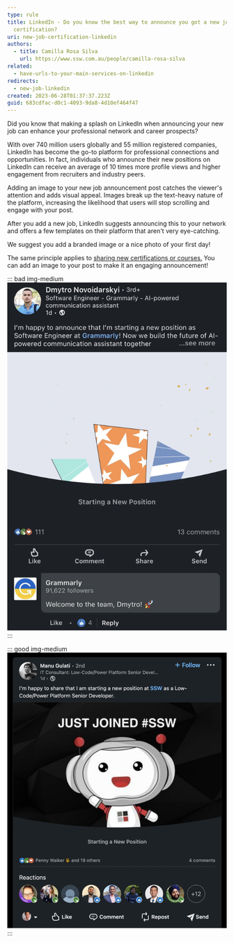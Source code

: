 ```yaml
---
type: rule
title: LinkedIn - Do you know the best way to announce you got a new job or
  certification?
uri: new-job-certification-linkedin
authors:
  - title: Camilla Rosa Silva
    url: https://www.ssw.com.au/people/camilla-rosa-silva
related:
  - have-urls-to-your-main-services-on-linkedin
redirects:
  - new-job-linkedin
created: 2023-06-28T01:37:37.223Z
guid: 683cdfac-d0c1-4093-9da8-4d10ef464f47
---
```

Did you know that making a splash on LinkedIn when announcing your new job can enhance your professional network and career prospects?

With over 740 million users globally and 55 million registered companies, LinkedIn has become the go-to platform for professional connections and opportunities. In fact, individuals who announce their new positions on LinkedIn can receive an average of 10 times more profile views and higher engagement from recruiters and industry peers.

<!--endintro-->

Adding an image to your new job announcement post catches the viewer's attention and adds visual appeal. Images break up the text-heavy nature of the platform, increasing the likelihood that users will stop scrolling and engage with your post.

After you add a new job, LinkedIn suggests announcing this to your network and offers a few templates on their platform that aren't very eye-catching.

We suggest you add a branded image or a nice photo of your first day!

The same principle applies to [sharing new certifications or courses.](https://www.linkedin.com/help/linkedin/answer/a704787/add-learning-certificates-of-completion-and-skills-to-your-linkedin-profile) You can add an image to your post to make it an engaging announcement!

::: bad img-medium
![Figure: Bad example - LinkedIn offers templates without any personality, which most users will just keep scrolling and not really stop to read as they are very common ](linkedin-new-job-template.png)
:::

::: good img-medium
![Figure: Good example - The branded image made a difference in the post and had a much higher engagement 🚀](linkedin-new-job-branded.png)
:::
